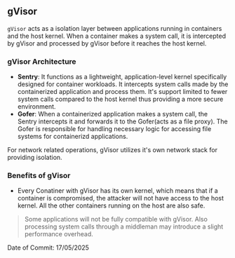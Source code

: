 ## gVisor 

`gVisor` acts as a isolation layer between applications running in containers and the host kernel. When a container makes a system call, it is intercepted by gVisor and processed by gVisor before it reaches the host kernel.

### gVisor Architecture

- **Sentry**: It functions as a lightweight, application-level kernel specifically designed for container workloads. It intercepts system calls made by the containerized application and process them. It's support limited to fewer system calls compared to the host kernel thus providing a more secure environment.
- **Gofer**: When a containerized application makes a system call, the Sentry intercepts it and forwards it to the Gofer(acts as a file proxy). The Gofer is responsible for handling necessary logic for accessing file systems for containerizd applications.

For network related operations, gVisor utilizes it's own network stack for providing isolation.

### Benefits of gVisor

- Every Conatiner with gVisor has its own kernel, which means that if a container is compromised, the attacker will not have access to the host kernel. All the other containers running on the host are also safe.

> Some applications will not be fully compatible with gVisor. Also processing system calls through a middleman may introduce a slight performance overhead.

Date of Commit: 17/05/2025